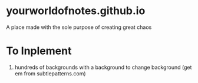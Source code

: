 # yourworldofnotes.github.io
A place made with the sole purpose of creating great chaos 



# To Inplement
1. hundreds of backgrounds with a background to change background (get em from subtlepatterns.com)